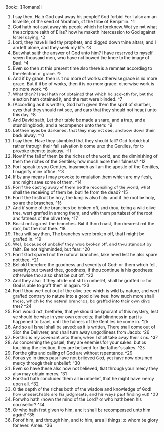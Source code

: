  Book:: [[Romans]]
 1. I say then, Hath God cast away his people? God forbid. For I also am an Israelite, of the seed of Abraham, of the tribe of Benjamin. ^1
 2. God hath not cast away his people which he foreknew. Wot ye not what the scripture saith of Elias? how he maketh intercession to God against Israel saying, ^2
 3. Lord, they have killed thy prophets, and digged down thine altars; and I am left alone, and they seek my life. ^3
 4. But what saith the answer of God unto him? I have reserved to myself seven thousand men, who have not bowed the knee to the image of Baal. ^4
 5. Even so then at this present time also there is a remnant according to the election of grace. ^5
 6. And if by grace, then is it no more of works: otherwise grace is no more grace. But if it be of works, then it is no more grace: otherwise work is no more work. ^6
 7. What then? Israel hath not obtained that which he seeketh for; but the election hath obtained it, and the rest were blinded. ^7
 8. (According as it is written, God hath given them the spirit of slumber, eyes that they should not see, and ears that they should not hear;) unto this day. ^8
 9. And David saith, Let their table be made a snare, and a trap, and a stumblingblock, and a recompence unto them: ^9
 10. Let their eyes be darkened, that they may not see, and bow down their back alway. ^10
 11. I say then, Have they stumbled that they should fall? God forbid: but rather through their fall salvation is come unto the Gentiles, for to provoke them to jealousy. ^11
 12. Now if the fall of them be the riches of the world, and the diminishing of them the riches of the Gentiles; how much more their fulness? ^12
 13. For I speak to you Gentiles, inasmuch as I am the apostle of the Gentiles, I magnify mine office: ^13
 14. If by any means I may provoke to emulation them which are my flesh, and might save some of them. ^14
 15. For if the casting away of them be the reconciling of the world, what shall the receiving of them be, but life from the dead? ^15
 16. For if the firstfruit be holy, the lump is also holy: and if the root be holy, so are the branches. ^16
 17. And if some of the branches be broken off, and thou, being a wild olive tree, wert graffed in among them, and with them partakest of the root and fatness of the olive tree; ^17
 18. Boast not against the branches. But if thou boast, thou bearest not the root, but the root thee. ^18
 19. Thou wilt say then, The branches were broken off, that I might be graffed in. ^19
 20. Well; because of unbelief they were broken off, and thou standest by faith. Be not highminded, but fear: ^20
 21. For if God spared not the natural branches, take heed lest he also spare not thee. ^21
 22. Behold therefore the goodness and severity of God: on them which fell, severity; but toward thee, goodness, if thou continue in his goodness: otherwise thou also shalt be cut off. ^22
 23. And they also, if they abide not still in unbelief, shall be graffed in: for God is able to graff them in again. ^23
 24. For if thou wert cut out of the olive tree which is wild by nature, and wert graffed contrary to nature into a good olive tree: how much more shall these, which be the natural branches, be graffed into their own olive tree? ^24
 25. For I would not, brethren, that ye should be ignorant of this mystery, lest ye should be wise in your own conceits; that blindness in part is happened to Israel, until the fulness of the Gentiles be come in. ^25
 26. And so all Israel shall be saved: as it is written, There shall come out of Sion the Deliverer, and shall turn away ungodliness from Jacob: ^26
 27. For this is my covenant unto them, when I shall take away their sins. ^27
 28. As concerning the gospel, they are enemies for your sakes: but as touching the election, they are beloved for the father's sakes. ^28
 29. For the gifts and calling of God are without repentance. ^29
 30. For as ye in times past have not believed God, yet have now obtained mercy through their unbelief: ^30
 31. Even so have these also now not believed, that through your mercy they also may obtain mercy. ^31
 32. For God hath concluded them all in unbelief, that he might have mercy upon all. ^32
 33. O the depth of the riches both of the wisdom and knowledge of God! how unsearchable are his judgments, and his ways past finding out! ^33
 34. For who hath known the mind of the Lord? or who hath been his counsellor? ^34
 35. Or who hath first given to him, and it shall be recompensed unto him again? ^35
 36. For of him, and through him, and to him, are all things: to whom be glory for ever. Amen. ^36
